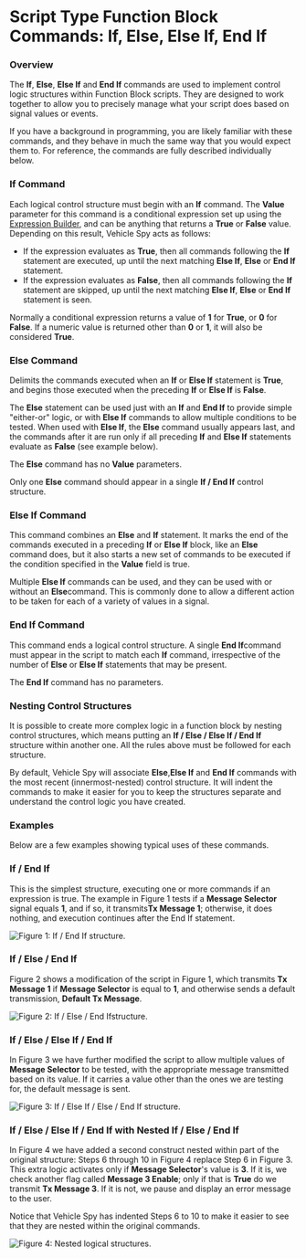 # Script Type Function Block Commands: If, Else, Else If, End If

### Overview

The **If**, **Else**, **Else If** and **End If** commands are used to implement control logic structures within Function Block scripts. They are designed to work together to allow you to precisely manage what your script does based on signal values or events.

If you have a background in programming, you are likely familiar with these commands, and they behave in much the same way that you would expect them to. For reference, the commands are fully described individually below.

### If Command

Each logical control structure must begin with an **If** command. The **Value** parameter for this command is a conditional expression set up using the [Expression Builder](../../../../../shared-features-in-vehicle-spy/shared-features-expression-builder.md), and can be anything that returns a **True** or **False** value. Depending on this result, Vehicle Spy acts as follows:

* If the expression evaluates as **True**, then all commands following the **If** statement are executed, up until the next matching **Else If**, **Else** or **End If** statement.
* If the expression evaluates as **False**, then all commands following the **If** statement are skipped, up until the next matching **Else If**, **Else** or **End If** statement is seen.

Normally a conditional expression returns a value of **1** for **True**, or **0** for **False**. If a numeric value is returned other than **0** or **1**, it will also be considered **True**.

### Else Command

Delimits the commands executed when an **If** or **Else If** statement is **True**, and begins those executed when the preceding **If** or **Else If** is **False**.

The **Else** statement can be used just with an **If** and **End If** to provide simple "either-or" logic, or with **Else If** commands to allow multiple conditions to be tested. When used with **Else If**, the **Else** command usually appears last, and the commands after it are run only if all preceding **If** and **Else If** statements evaluate as **False** (see example below).

The **Else** command has no **Value** parameters.

Only one **Else** command should appear in a single **If / End If** control structure.

### Else If Command

This command combines an **Else** and **If** statement. It marks the end of the commands executed in a preceding **If** or **Else If** block, like an **Else** command does, but it also starts a new set of commands to be executed if the condition specified in the **Value** field is true.

Multiple **Else If** commands can be used, and they can be used with or without an **Else**command. This is commonly done to allow a different action to be taken for each of a variety of values in a signal.

### End If Command

This command ends a logical control structure. A single **End If**command must appear in the script to match each **If** command, irrespective of the number of **Else** or **Else If** statements that may be present.

The **End If** command has no parameters.

### Nesting Control Structures

It is possible to create more complex logic in a function block by nesting control structures, which means putting an **If / Else / Else If / End If** structure within another one. All the rules above must be followed for each structure.

By default, Vehicle Spy will associate **Else**,**Else If** and **End If** commands with the most recent (innermost-nested) control structure. It will indent the commands to make it easier for you to keep the structures separate and understand the control logic you have created.

### Examples

Below are a few examples showing typical uses of these commands.

### If / End If

This is the simplest structure, executing one or more commands if an expression is true. The example in Figure 1 tests if a **Message Selector** signal equals **1**, and if so, it transmits**Tx Message 1**; otherwise, it does nothing, and execution continues after the End If statement.

![Figure 1: If / End If structure.](../../../../../.gitbook/assets/fb\_control\_1.gif)

### If / Else / End If

Figure 2 shows a modification of the script in Figure 1, which transmits **Tx Message 1** if **Message Selector** is equal to **1**, and otherwise sends a default transmission, **Default Tx Message**.

![Figure 2: If / Else / End Ifstructure.](../../../../../.gitbook/assets/fb\_control\_2.gif)

### If / Else / Else If / End If

In Figure 3 we have further modified the script to allow multiple values of **Message Selector** to be tested, with the appropriate message transmitted based on its value. If it carries a value other than the ones we are testing for, the default message is sent.

![Figure 3: If / Else If / Else / End If structure.](../../../../../.gitbook/assets/fb\_control\_3.gif)

### If / Else / Else If / End If with Nested If / Else / End If

In Figure 4 we have added a second construct nested within part of the original structure: Steps 6 through 10 in Figure 4 replace Step 6 in Figure 3. This extra logic activates only if **Message Selector**'s value is **3**. If it is, we check another flag called **Message 3 Enable**; only if that is **True** do we transmit **Tx Message 3**. If it is not, we pause and display an error message to the user.

Notice that Vehicle Spy has indented Steps 6 to 10 to make it easier to see that they are nested within the original commands.

![Figure 4: Nested logical structures.](../../../../../.gitbook/assets/fb\_control\_4.gif)
